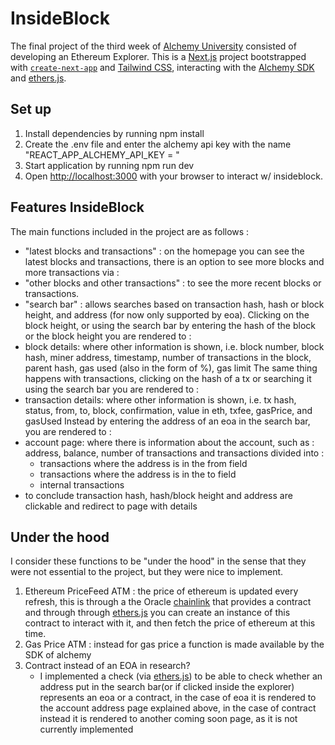 # InsideBlock
The final project of the third week of [Alchemy University](https://www.alchemy.com/university) consisted of developing an Ethereum Explorer.
This is a [Next.js](https://nextjs.org/) project bootstrapped with [`create-next-app`](https://github.com/vercel/next.js/tree/canary/packages/create-next-app) and [Tailwind CSS](https://tailwindcss.com), interacting with the [Alchemy SDK](https://docs.alchemy.com/reference/alchemy-sdk-quickstart) and [ethers.js](https://docs.ethers.org/v6/).

## Set up
1. Install dependencies by running npm install
2. Create the .env file and enter the alchemy api key with the name "REACT_APP_ALCHEMY_API_KEY = "
3. Start application by running npm run dev
4. Open [http://localhost:3000](http://localhost:3000) with your browser to interact w/ insideblock.

## Features InsideBlock
The main functions included in the project are as follows : 
- "latest blocks and transactions" : on the homepage you can see the latest blocks and transactions, there is an option to see more blocks and more transactions via : 
- "other blocks and other transactions" : to see the more recent blocks or transactions.
- "search bar" : allows searches based on transaction hash, hash or block height, and address (for now only supported by eoa).
Clicking on the block height, or using the search bar by entering the hash of the block or the block height you are rendered to : 
- block details: where other information is shown, i.e. block number, block hash, miner address, timestamp, number of transactions in the block, parent hash, gas used (also in the form of %), gas limit 
The same thing happens with transactions, clicking on the hash of a tx or searching it using the search bar you are rendered to  : 
- transaction details:  where other information is shown, i.e. tx hash, status, from, to, block, confirmation, value in eth, txfee, gasPrice, and gasUsed
Instead by entering the address of an eoa in the search bar, you are rendered to : 
- account page: where there is information about the account, such as :  address, balance, number of transactions and transactions divided into : 
    - transactions where the address is in the from field 
    - transactions where the address is in the to field
    - internal transactions 
- to conclude transaction hash, hash/block height and address are clickable and redirect to page with details

 ## Under the hood
 I consider these functions to be "under the hood" in the sense that they were not essential to the project, but they were nice to implement.
 1. Ethereum PriceFeed ATM : the price of ethereum is updated every refresh, this is through a the Oracle [chainlink](https://docs.chain.link/data-feeds/price-feeds/addresses) that provides a contract and through through [ethers.js](https://docs.ethers.org/v6/) you can create an instance of this contract to interact with it, and then fetch the price of ethereum at this time.
 2. Gas Price ATM : instead for gas price a function is made available by the SDK of alchemy
 3. Contract instead of an EOA in research? 
    - I implemented a check (via [ethers.js](https://docs.ethers.org/v6/)) to be able to check whether an address put in the search bar(or if clicked inside the explorer) represents an eoa or a contract, in the case of eoa it is rendered to the account address page explained above, in the case of contract instead it is rendered to another coming soon page, as it is not currently implemented

